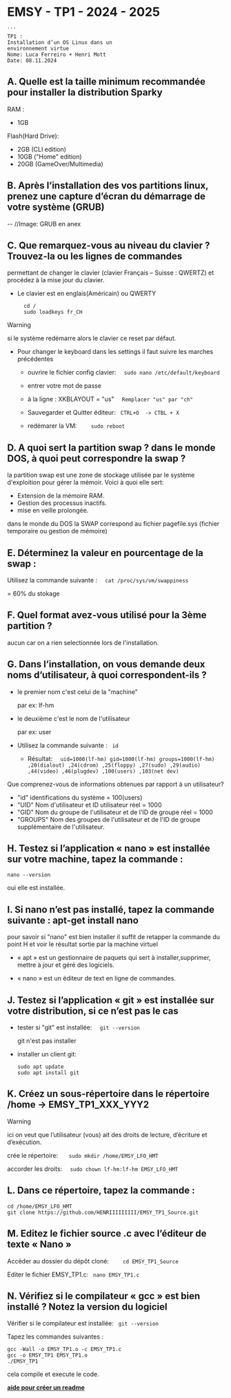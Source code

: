 # EMSY - TP1 - 2024 - 2025
	```
	TP1 :
	Installation d’un OS Linux dans un 
	environnement virtue
	Nome: Luca Ferreiro + Henri Mott
	Date: 08.11.2024
	
## A. Quelle est la taille minimum recommandée pour installer la distribution Sparky

RAM : 

- 1GB
  
Flash(Hard Drive):

- 2GB (CLI edition)
- 10GB ("Home" edition)
- 20GB (GameOver/Multimedia)

## B. Après l’installation des vos partitions linux, prenez une capture d’écran du démarrage de votre système (GRUB)	

-- //Image: GRUB en anex

## C. Que remarquez-vous au niveau du clavier ? Trouvez-la ou les lignes de commandes 
permettant de changer le clavier (clavier Français – Suisse : QWERTZ) et procédez à la 
mise jour du clavier.

- Le clavier est en englais(Américain) ou QWERTY
  ```
	cd /
	sudo loadkeys fr_CH
> [!WARNING]
> si le système redémarre alors le clavier ce reset par défaut.
- Pour changer le keyboard dans les settings il faut suivre les marches précédentes

	- ouvrire le fichier config clavier: `	sudo nano /etc/default/keyboard`
   
	- entrer votre mot de passe
	
	- à la ligne : XKBLAYOUT = "us"  `	Remplacer "us" par "ch"`
  
	- Sauvegarder et Quitter éditeur: `	CTRL+O  -> CTBL + X`

	- redémarer la VM: `	sudo reboot`

## D. A quoi sert la partition swap ? dans le monde DOS, à quoi peut correspondre la swap ? 

la partition swap est une zone de stockage utilisée par le système d'exploition pour gérer la mémoir. Voici à quoi elle sert:

- Extension de la mémoire RAM.
- Gestion des processus inactifs.
- mise en veille prolongée.

dans le monde du DOS la SWAP correspond au fichier pagefile.sys (fichier temporaire ou gestion de mémoire)

## E. Déterminez la valeur en pourcentage de la swap : 
Utilisez la commande suivante :  `	cat /proc/sys/vm/swappiness` 

= 60% du stokage

## F. Quel format avez-vous utilisé pour la 3ème partition ?

aucun car on a rien selectionnée lors de l'installation.

## G. Dans l’installation, on vous demande deux noms d’utilisateur, à quoi correspondent-ils ? 
- le premier nom c'est celui de la "machine"
  
   par ex: lf-hm

- le deuxième c'est le nom de l'utilisateur
  
   par ex: user

- Utilisez la commande suivante : `	id`
  
	- Résultat: `  uid=1000(lf-hm) gid=1000(lf-hm) groups=1000(lf-hm) ,20(dialout) ,24(cdrom) ,25(floppy) ,27(sudo) ,29(audio) ,44(video) ,46(plugdev) ,100(users) ,103(net dev)`

Que comprenez-vous de informations obtenues par rapport à un utilisateur?
- "id" identifications du système = 100(users)
- "UID" Nom d'utilisateur et ID utilisateur réel = 1000
- "GID" Nom du groupe de l'utilisateur et de l'ID de groupe réel = 1000 
- "GROUPS" Nom des groupes de l'utilisateur et de l'ID de groupe supplémentaire de l'utilisateur.

## H. Testez si l’application « nano » est installée sur votre machine, tapez la commande : 
`nano --version`

oui elle est installée.



## I. Si nano n’est pas installé, tapez la commande suivante : apt-get install nano
pour savoir si "nano" est bien installer il suffit de retapper la commande du point H et voir le résultat sortie par la machine virtuel

- « apt »  est un gestionnaire de paquets qui sert à installer,supprimer, mettre à jour et géré des logiciels.

- « nano » est un éditeur de text en ligne de commandes.



## J. Testez si l’application « git » est installée sur votre distribution, si ce n’est pas le cas 
- tester si "git" est installée: `	git --version`

  git n'est pas installer

- installer un client git:
  ```
  sudo apt update
  sudo apt install git
  ```

## K. Créez un sous-répertoire dans le répertoire /home -> EMSY_TP1_XXX_YYY2
> [!WARNING] 
> ici on veut que l’utilisateur (vous) ait des droits de lecture, d’écriture et d’exécution.

crée le répertoire: `	sudo mkdir /home/EMSY_LFO_HMT`

accorder les droits: `	sudo chown lf-hm:lf-hm EMSY_LFO_HMT`


## L. Dans ce répertoire, tapez la commande :
```
cd /home/EMSY_LFO_HMT
git clone https://github.com/HENRIIIIIIIII/EMSY_TP1_Source.git
```

## M. Editez le fichier source .c avec l’éditeur de texte « Nano »

Accèder au dossier du dépôt cloné: `	cd EMSY_TP1_Source`

Editer le fichier EMSY_TP1.c: `	nano EMSY_TP1.c`


## N. Vérifiez si le compilateur « gcc » est bien installé ? Notez la version du logiciel 
Vérifier si le compilateur est installée: `	git --version`

Tapez les commandes suivantes :
```
gcc -Wall -o EMSY_TP1.o -c EMSY_TP1.c 
gcc -o EMSY_TP1 EMSY_TP1.o 
./EMSY_TP1
```
cela compile et execute le code.

 **[aide pour créer un readme](https://docs.github.com/fr/get-started/writing-on-github/getting-started-with-writing-and-formatting-on-github/basic-writing-and-formatting-syntax#GitHub-flavored-markdown)**
